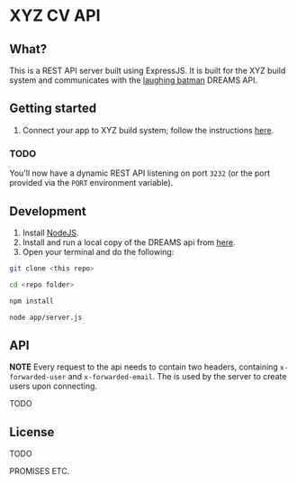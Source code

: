XYZ CV API
==========

## What?

This is a REST API server built using ExpressJS.
It is built for the XYZ build system and communicates with the [laughing batman](https://github.com/Softhouse/laughing-batman) DREAMS API.

## Getting started

1. Connect your app to XYZ build system; follow the instructions [here](https://github.com/guzmo/xyz-docker-docs).

### TODO

You'll now have a dynamic REST API listening on port `3232` (or the port provided via the `PORT` environment variable).

## Development

1. Install [NodeJS](http://nodejs.org/download/).
2. Install and run a local copy of the DREAMS api from [here](https://github.com/guzmo/xyz-docker-docs).
3. Open your terminal and do the following:

```bash
git clone <this repo>

cd <repo folder>

npm install

node app/server.js

```
## API

**NOTE** Every request to the api needs to contain two headers, containing `x-forwarded-user` and `x-forwarded-email`. The is used by the server to create users upon connecting.

TODO

## License

TODO

PROMISES
ETC.
